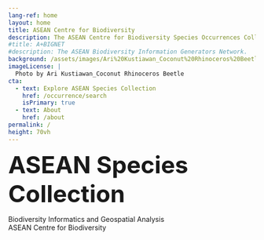 ```yaml
---
lang-ref: home 
layout: home
title: ASEAN Centre for Biodiversity
description: The ASEAN Centre for Biodiversity Species Occurrences Collection
#title: A+BIGNET
#description: The ASEAN Biodiversity Information Generators Network. 
background: /assets/images/Ari%20Kustiawan_Coconut%20Rhinoceros%20Beetle.jpg
imageLicense: |
  Photo by Ari Kustiawan_Coconut Rhinoceros Beetle
cta:
  - text: Explore ASEAN Species Collection
    href: /occurrence/search
    isPrimary: true
  - text: About
    href: /about
permalink: /
height: 70vh
---
```


<font size='14'>  <b>ASEAN Species Collection</b></font>

Biodiversity Informatics and Geospatial Analysis 
<br>
ASEAN Centre for Biodiversity
